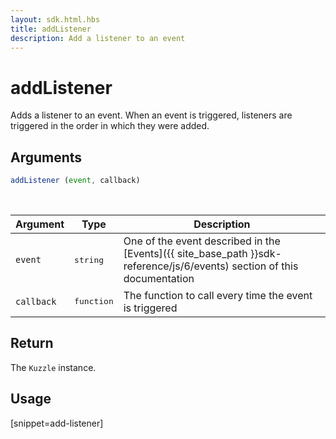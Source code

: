 ```yaml
---
layout: sdk.html.hbs
title: addListener
description: Add a listener to an event
---
```


# addListener

Adds a listener to an event.
When an event is triggered, listeners are triggered in the order in which they were added.

## Arguments

```javascript
addListener (event, callback)
```

<br/>

| Argument   | Type     | Description      |
| ---------- | -------- | -------- |
| `event`    | <pre>string</pre> | One of the event described in the [Events]({{ site_base_path }}sdk-reference/js/6/events) section of this documentation |
| `callback` | <pre>function</pre> | The function to call every time the event is triggered     |

## Return

The `Kuzzle` instance.

## Usage

[snippet=add-listener]
